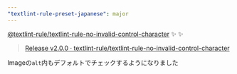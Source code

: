 ```yaml
---
"textlint-rule-preset-japanese": major
---
```


[@textlint-rule/textlint-rule-no-invalid-control-character](https://github.com/textlint-rule/textlint-rule-no-invalid-control-character) ✨ :sparkles:

> [Release v2.0.0 · textlint-rule/textlint-rule-no-invalid-control-character](https://github.com/textlint-rule/textlint-rule-no-invalid-control-character/releases/v2.0.0)

Imageの`alt`内もデフォルトでチェックするようになりました
